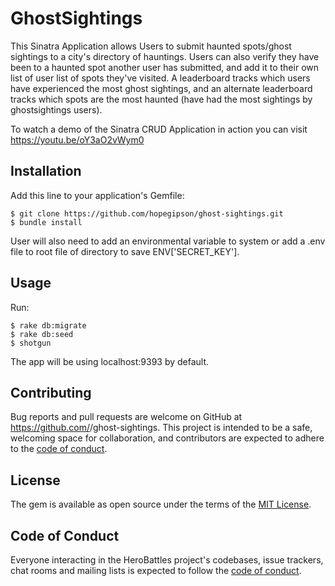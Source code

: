 
# GhostSightings

This Sinatra Application allows Users to submit haunted spots/ghost sightings to a city's directory of hauntings. Users can also verify they have been to a haunted spot another user has submitted, and add it to their own list of user list of spots they've visited. A leaderboard tracks which users have experienced the most ghost sightings, and an alternate leaderboard tracks which spots are the most haunted (have had the most sightings by ghostsightings users).


To watch a demo of the Sinatra CRUD Application in action you can visit https://youtu.be/oY3aO2vWym0

## Installation

Add this line to your application's Gemfile:

    $ git clone https://github.com/hopegipson/ghost-sightings.git
    $ bundle install

User will also need to add an environmental variable to system or add a .env file to root file of directory to save ENV['SECRET_KEY'].

## Usage

Run:

    $ rake db:migrate
    $ rake db:seed
    $ shotgun

The app will be using localhost:9393 by default.


## Contributing

Bug reports and pull requests are welcome on GitHub at https://github.com/<hopegipson>/ghost-sightings. This project is intended to be a safe, welcoming space for collaboration, and contributors are expected to adhere to the [code of conduct](https://github.com/hopegipson/ghost-sightings/blob/master/CODE_OF_CONDUCT.md).


## License

The gem is available as open source under the terms of the [MIT License](https://opensource.org/licenses/MIT).

## Code of Conduct

Everyone interacting in the HeroBattles project's codebases, issue trackers, chat rooms and mailing lists is expected to follow the [code of conduct](https://github.com/hopegipson/ghost-sightings/blob/master/CODE_OF_CONDUCT.md).